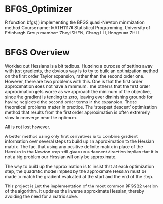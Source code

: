 # BFGS_Optimizer
R function bfgs( ) implementing the BFGS quasi-Newton minimization method
Course name: MATH11176 Statistical Programming, University of Edinburgh
Group member: Zheyi SHEN, Chang LU, Hongxuan ZHU


# BFGS Overview
Working out Hessians is a bit tedious. Hugging a purpose of getting away with just gradients, the obvious way is to try to build an optimization method on the first order Taylor expansion, rather than the second order one. 
However, there are two problems with this. One is that the first order approximation does not have a minimum. The other is that the first order approximation gets worse as we approach the minimum of the objective, since the gradient is tending to zero, leaving ever diminishing grounds for having neglected the second order terms in the expansion. 
These theoretical problems matter in practice. 
The ‘steepest descent’ optimization method that results from the first order approximation is often extremely slow to converge near the optimum.

All is not lost however. 

A better method using only first derivatives is to combine gradient information over several steps to build up an approximation to the Hessian matrix. The fact that using any positive definite matrix in place of the Hessian in the Newton step still gives us a descent direction implies that it is not a big problem our Hessian will only be approximate. 

The way to build up the approximation is to insist that at each optimization step, the quadratic model implied by the approximate Hessian must be made to match the gradient evaluated at the start and the end of the step. 

This project is just the implementation of the most common BFGS22 version of the algorithm. It updates the inverse approximate Hessian, thereby avoiding the need for a matrix solve.

